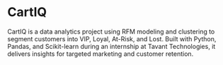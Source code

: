 # CartIQ
CartIQ is a data analytics project using RFM modeling and clustering to segment customers into VIP, Loyal, At-Risk, and Lost. Built with Python, Pandas, and Scikit-learn during an internship at Tavant Technologies, it delivers insights for targeted marketing and customer retention.
